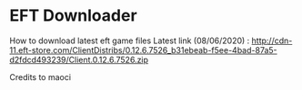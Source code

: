 # EFT Downloader
 How to download latest eft game files
 Latest link (08/06/2020) : http://cdn-11.eft-store.com/ClientDistribs/0.12.6.7526_b31ebeab-f5ee-4bad-87a5-d2fdcd493239/Client.0.12.6.7526.zip
 
 Credits to maoci
 
